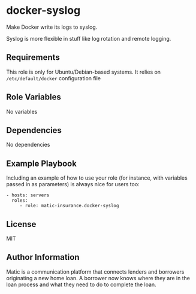 docker-syslog
=========

Make Docker write its logs to syslog.

Syslog is more flexible in stuff like log rotation and remote logging.

Requirements
------------

This role is only for Ubuntu/Debian-based systems.
It relies on `/etc/default/docker` configuration file

Role Variables
--------------

No variables

Dependencies
------------

No dependencies

Example Playbook
----------------

Including an example of how to use your role (for instance, with variables passed in as parameters) is always nice for users too:

    - hosts: servers
      roles:
         - role: matic-insurance.docker-syslog

License
-------

MIT

Author Information
------------------

Matic is a communication platform that connects lenders and borrowers originating a new home loan. A borrower now knows where they are in the loan process and what they need to do to complete the loan.
